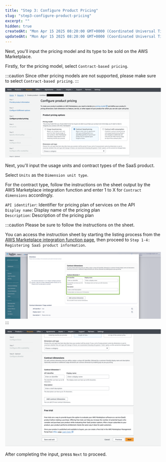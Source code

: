 ```yaml
---
title: "Step 3: Configure Product Pricing"
slug: "step3-configure-product-pricing"
excerpt: ""
hidden: true
createdAt: "Mon Apr 15 2025 08:20:00 GMT+0000 (Coordinated Universal Time)"
updatedAt: "Mon Apr 15 2025 08:20:00 GMT+0000 (Coordinated Universal Time)"
---
```

Next, you'll input the pricing model and its type to be sold on the AWS Marketplace.

Firstly, for the pricing model, select `Contract-based pricing`.

:::caution
Since other pricing models are not supported, please make sure to select `Contract-based pricing`.
:::

![](/img/part-4/aws-marketplace-integration/product-submission/step3-configure-product-pricing/step3-configure-product-pricing-1.png)


Next, you'll input the usage units and contract types of the SaaS product.

Select `Units` as the `Dimension unit type`.

For the contract type, follow the instructions on the sheet output by the AWS Marketplace integration function and enter 1 to X for `Contract dimensions` accordingly.

`API identifier`: Identifier for pricing plan of services on the API  
`Display name`: Display name of the pricing plan  
`Description`: Description of the pricing plan

:::caution
Please be sure to follow the instructions on the sheet.

You can access the instruction sheet by starting the listing process from the [AWS Marketplace integration function page](https://settings.console.saasus.io/integrations/aws-marketplace), then proceed to `Step 1-4: Registering SaaS product information`.

![](/img/part-4/aws-marketplace-integration/product-submission/step3-configure-product-pricing/step3-configure-product-pricing-2.png)
:::

![](/img/part-4/aws-marketplace-integration/product-submission/step3-configure-product-pricing/step3-configure-product-pricing-3.png)

After completing the input, press `Next` to proceed.